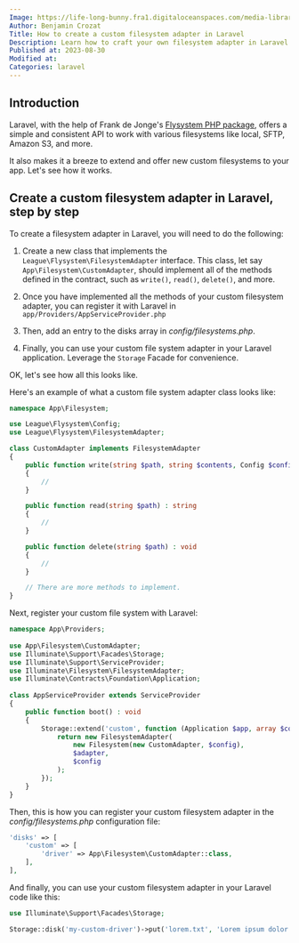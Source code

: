 ```yaml
---
Image: https://life-long-bunny.fra1.digitaloceanspaces.com/media-library/production/54/556_w0wcly.jpg
Author: Benjamin Crozat
Title: How to create a custom filesystem adapter in Laravel
Description: Learn how to craft your own filesystem adapter in Laravel.
Published at: 2023-08-30
Modified at: 
Categories: laravel
---
```


## Introduction

Laravel, with the help of Frank de Jonge's [Flysystem PHP package](https://github.com/thephpleague/flysystem), offers a simple and consistent API to work with various filesystems like local, SFTP, Amazon S3, and more.

It also makes it a breeze to extend and offer new custom filesystems to your app. Let's see how it works.

## Create a custom filesystem adapter in Laravel, step by step

To create a filesystem adapter in Laravel, you will need to do the following:

1. Create a new class that implements the `League\Flysystem\FilesystemAdapter` interface. This class, let say `App\Filesystem\CustomAdapter`, should implement all of the methods defined in the contract, such as `write()`, `read()`, `delete()`, and more.

2. Once you have implemented all the methods of your custom filesystem adapter, you can register it with Laravel in `app/Providers/AppServiceProvider.php`

3. Then, add an entry to the disks array in *config/filesystems.php*.

4. Finally, you can use your custom file system adapter in your Laravel application. Leverage the `Storage` Facade for convenience.

OK, let's see how all this looks like.

Here's an example of what a custom file system adapter class looks like:

```php
namespace App\Filesystem;

use League\Flysystem\Config;
use League\Flysystem\FilesystemAdapter;

class CustomAdapter implements FilesystemAdapter
{
    public function write(string $path, string $contents, Config $config) : void
    {
        //
    }

    public function read(string $path) : string
    {
        //
    }

    public function delete(string $path) : void
    {
        //
    }

    // There are more methods to implement.
}
```

Next, register your custom file system with Laravel:

```php
namespace App\Providers;
 
use App\Filesystem\CustomAdapter;
use Illuminate\Support\Facades\Storage;
use Illuminate\Support\ServiceProvider;
use Illuminate\Filesystem\FilesystemAdapter;
use Illuminate\Contracts\Foundation\Application;
 
class AppServiceProvider extends ServiceProvider
{
    public function boot() : void
    {
        Storage::extend('custom', function (Application $app, array $config) {
            return new FilesystemAdapter(
                new Filesystem(new CustomAdapter, $config),
                $adapter,
                $config
            );
        });
    }
}
```

Then, this is how you can register your custom filesystem adapter in the *config/filesystems.php* configuration file:

```php
'disks' => [
    'custom' => [
        'driver' => App\Filesystem\CustomAdapter::class,
    ],
],
```

And finally, you can use your custom filesystem adapter in your Laravel code like this:

```php
use Illuminate\Support\Facades\Storage;

Storage::disk('my-custom-driver')->put('lorem.txt', 'Lorem ipsum dolor sit amet.');
```

